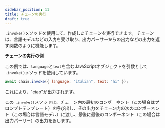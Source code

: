 ```yaml
---
sidebar_position: 11
title: チェーンの実行
draft: true
---
```


`.invoke()`メソッドを使用して、作成したチェーンを実行できます。
チェーンは、言語モデルなどの入力を受け取り、出力パーサーからの出力などの出力を返す関数のように機能します。

**チェーンの実行の例**

この例では、`language`と`text`を含むJavaScriptオブジェクトを引数として `.invoke()`メソッドを使用しています。

```javascript
await chain.invoke({ language: "italian", text: "hi" });
```

これにより、"ciao"が出力されます。

この `.invoke()`メソッドは、チェーン内の最初のコンポーネント（この場合はプロンプトテンプレート）を呼び出し、その出力をチェーン内の次のコンポーネント（この場合は言語モデル）に渡し、最後に最後のコンポーネント（この場合は出力パーサー）の出力を返します。
